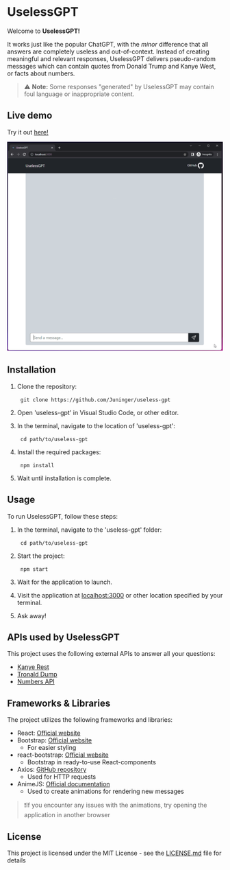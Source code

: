 # UselessGPT

Welcome to **UselessGPT!**

It works just like the popular ChatGPT, with the *minor* difference that all answers are completely useless and out-of-context. Instead of creating meaningful and relevant responses, UselessGPT delivers pseudo-random messages which can contain quotes from Donald Trump and Kanye West, or facts about numbers.

> :warning: **Note:** Some responses "generated" by UselessGPT may contain foul language or inappropriate content.

## Live demo

Try it out [here!](https://juninger.github.io/useless-gpt/)

![Screen recording of UselessGPT](/Screenshots/chatting.gif)

## Installation

1. Clone the repository:

        git clone https://github.com/Juninger/useless-gpt

2. Open 'useless-gpt' in Visual Studio Code, or other editor.

3. In the terminal, navigate to the location of 'useless-gpt':

        cd path/to/useless-gpt

4. Install the required packages:

        npm install

5. Wait until installation is complete.

## Usage

To run UselessGPT, follow these steps:

1. In the terminal, navigate to the 'useless-gpt' folder:

        cd path/to/useless-gpt

2. Start the project:

        npm start

3. Wait for the application to launch.

4. Visit the application at [localhost:3000](http://localhost:3000) or other location specified by your terminal.

5. Ask away!

## APIs used by UselessGPT

This project uses the following external APIs to answer all your questions:

- [Kanye Rest](https://kanye.rest/)
- [Tronald Dump](https://www.tronalddump.io/)
- [Numbers API](http://numbersapi.com/)

## Frameworks & Libraries

The project utilizes the following frameworks and libraries:

- React: [Official website](https://reactjs.org/)
- Bootstrap: [Official website](https://getbootstrap.com/)
  - For easier styling  
- react-bootstrap: [Official website](https://react-bootstrap.github.io/)
  - Bootstrap in ready-to-use React-components  
- Axios: [GitHub repository](https://github.com/axios/axios)
  - Used for HTTP requests
- AnimeJS: [Official documentation](https://animejs.com/documentation/)
  - Used to create animations for rendering new messages
>❗If you encounter any issues with the animations, try opening the application in another browser

## License

This project is licensed under the MIT License - see the [LICENSE.md](LICENSE.md) file for details
